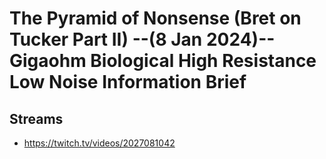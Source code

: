 # The Pyramid of Nonsense (Bret on Tucker Part II) --(8 Jan 2024)-- Gigaohm Biological High Resistance Low Noise Information Brief

## Streams
- https://twitch.tv/videos/2027081042

